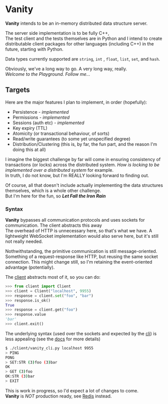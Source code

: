 # Vanity

**Vanity** intends to be an in-memory distributed data structure server.

The server side implementation is to be fully C++,  
The test client and the tests themselves are in Python and I intend to create distributable client packages for other languages (including C++) in the future, starting with Python.


Data types currently supported are ```string```, ```int``` , ```float```, ```list```, ```set```, and ```hash```.  

Obviously, we've a long way to go. A very long way, really.  
*Welcome to the Playground. Follow me...*


## Targets
Here are the major features I plan to implement, in order (hopefully):

- Persistence *- implemented* 
- Permissions *- implemented*
- Sessions (auth etc) *- implemented*
- Key expiry (TTL)
- Atomicity (or transactional behaviour, of sorts)
- Read/write guarantees (to some yet unspecified degree)
- Distribution/Clustering (this is, by far, the fun part, and the reason I'm doing this at all)

I imagine the biggest challenge by far will come in ensuring consistency of transactions (or locks) across the distributed system. *How is locking to be implemented over a distributed system* for example.  
In truth, I do not know, but I'm REALLY looking forward to finding out.


Of course, all that doesn't include actually implementing the data structures themselves, which is a whole other challenge.  
But I'm here for the fun, so ***Let Fall the Iron Rain***


### Syntax
**Vanity** bypasses all communication protocols and uses sockets for communication. The client abstracts this away  
The overhead of HTTP is unnecessary here, so that's what we have. 
A lightweight WebSocket implementation would also serve here, but it's still not really needed. 

Nothwithstanding, the primitive communication is still message-oriented. Something of a request-response like HTTP, but reusing the same socket connection. This might change still, so I'm retaining the event-oriented advantage (potentially).  


The [client](client/client_.py) abstracts most of it, so you can do:
```python
>>> from client import Client
>>> client = Client("localhost", 9955)
>>> response = client.set("foo", "bar")
>>> response.is_ok()
True
>>> response = client.get("foo")
>>> response.value
'bar'
>>> client.exit()
```

The underlying syntax (used over the sockets and expected by the [cli](client/vanity_cli.py)) is less appealing (see the [docs](docs/SYNTAX) for more details)
```bash
$ ./client/vanity_cli.py localhost 9955
> PING
PONG
> SET:STR (3)foo (3)bar
OK
> GET (3)foo
OK:STR (3)bar
> EXIT
```

This is work in progress, so I'd expect a lot of changes to come.  
**Vanity** is *NOT* production ready, see [Redis](https://redis.io) instead.